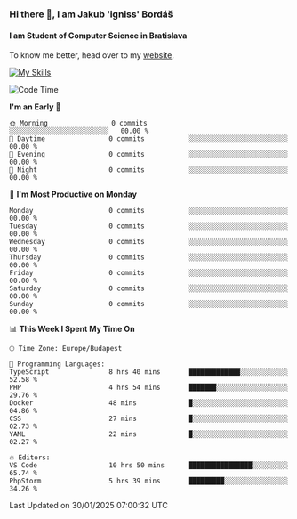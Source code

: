 ### Hi there 👋, I am Jakub 'igniss' Bordáš

#### I am Student of Computer Science in Bratislava
To know me better, head over to my [website](https://bordas.sk).

[![My Skills](https://skillicons.dev/icons?i=js,typescript,html,css,figma,svelte,vue,next,postgresql,nest,express,nodejs)](https://bordas.sk)


<!--START_SECTION:waka-->
![Code Time](http://img.shields.io/badge/Code%20Time-1%2C665%20hrs%2041%20mins-blue)

**I'm an Early 🐤** 

```text
🌞 Morning                0 commits           ░░░░░░░░░░░░░░░░░░░░░░░░░   00.00 % 
🌆 Daytime                0 commits           ░░░░░░░░░░░░░░░░░░░░░░░░░   00.00 % 
🌃 Evening                0 commits           ░░░░░░░░░░░░░░░░░░░░░░░░░   00.00 % 
🌙 Night                  0 commits           ░░░░░░░░░░░░░░░░░░░░░░░░░   00.00 % 
```
📅 **I'm Most Productive on Monday** 

```text
Monday                   0 commits           ░░░░░░░░░░░░░░░░░░░░░░░░░   00.00 % 
Tuesday                  0 commits           ░░░░░░░░░░░░░░░░░░░░░░░░░   00.00 % 
Wednesday                0 commits           ░░░░░░░░░░░░░░░░░░░░░░░░░   00.00 % 
Thursday                 0 commits           ░░░░░░░░░░░░░░░░░░░░░░░░░   00.00 % 
Friday                   0 commits           ░░░░░░░░░░░░░░░░░░░░░░░░░   00.00 % 
Saturday                 0 commits           ░░░░░░░░░░░░░░░░░░░░░░░░░   00.00 % 
Sunday                   0 commits           ░░░░░░░░░░░░░░░░░░░░░░░░░   00.00 % 
```


📊 **This Week I Spent My Time On** 

```text
🕑︎ Time Zone: Europe/Budapest

💬 Programming Languages: 
TypeScript               8 hrs 40 mins       █████████████░░░░░░░░░░░░   52.58 % 
PHP                      4 hrs 54 mins       ███████░░░░░░░░░░░░░░░░░░   29.76 % 
Docker                   48 mins             █░░░░░░░░░░░░░░░░░░░░░░░░   04.86 % 
CSS                      27 mins             █░░░░░░░░░░░░░░░░░░░░░░░░   02.73 % 
YAML                     22 mins             █░░░░░░░░░░░░░░░░░░░░░░░░   02.27 % 

🔥 Editors: 
VS Code                  10 hrs 50 mins      ████████████████░░░░░░░░░   65.74 % 
PhpStorm                 5 hrs 39 mins       █████████░░░░░░░░░░░░░░░░   34.26 % 
```


 Last Updated on 30/01/2025 07:00:32 UTC
<!--END_SECTION:waka-->
